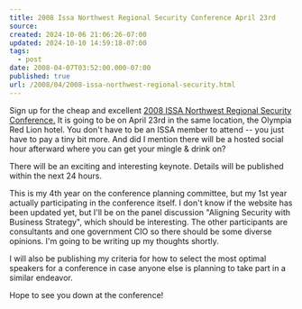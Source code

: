 ```yaml
---
title: 2008 Issa Northwest Regional Security Conference April 23rd
source: 
created: 2024-10-06 21:06:26-07:00
updated: 2024-10-10 14:59:18-07:00
tags:
  - post
date: 2008-04-07T03:52:00.000-07:00
published: true
url: /2008/04/2008-issa-northwest-regional-security.html
---
```



Sign up for the cheap and excellent [2008 ISSA Northwest Regional Security Conference.](http://www.issa-portland.org/regional2008/NWRegional08.htm) It is going to be on April 23rd in the same location, the Olympia Red Lion hotel. You don't have to be an ISSA member to attend -- you just have to pay a tiny bit more. And did I mention there will be a hosted social hour afterward where you can get your mingle &amp; drink on?  
  
There will be an exciting and interesting keynote. Details will be published within the next 24 hours.  
  
This is my 4th year on the conference planning committee, but my 1st year actually participating in the conference itself. I don't know if the website has been updated yet, but I'll be on the panel discussion "Aligning Security with Business Strategy", which should be interesting. The other participants are consultants and one government CIO so there should be some diverse opinions. I'm going to be writing up my thoughts shortly.  
  
I will also be publishing my criteria for how to select the most optimal speakers for a conference in case anyone else is planning to take part in a similar endeavor.  
  
Hope to see you down at the conference!